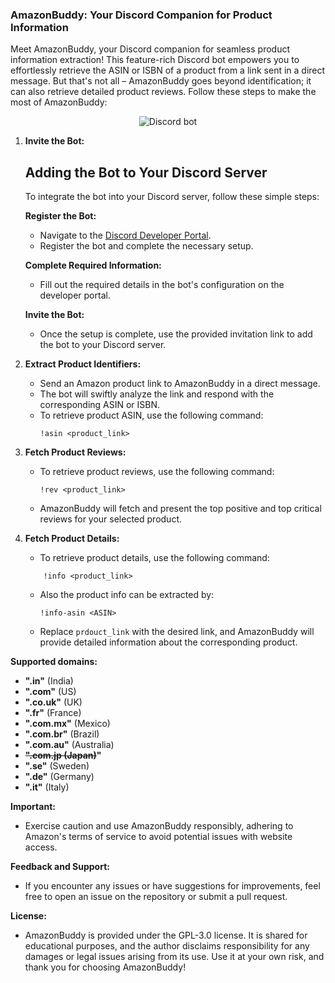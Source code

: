 ### AmazonBuddy: Your Discord Companion for Product Information

Meet AmazonBuddy, your Discord companion for seamless product information extraction! This feature-rich Discord bot empowers you to effortlessly retrieve the ASIN or ISBN of a product from a link sent in a direct message. But that's not all – AmazonBuddy goes beyond identification; it can also retrieve detailed product reviews. Follow these steps to make the most of AmazonBuddy:

<p align='center'><img src="https://media.giphy.com/media/v1.Y2lkPTc5MGI3NjExMGVvZmlxNnJtaXVubmhoeWl3Nmd1cXpxeWZucDRrODdjdjZnamlyYiZlcD12MV9pbnRlcm5hbF9naWZfYnlfaWQmY3Q9Zw/VD4mtzTGd3ZgEovYtr/giphy.gif" alt="Discord bot"></p>

1. **Invite the Bot:**
   ## Adding the Bot to Your Discord Server

   To integrate the bot into your Discord server, follow these simple steps:

   **Register the Bot:**
      - Navigate to the [Discord Developer Portal](https://discord.com/developers/applications).
      - Register the bot and complete the necessary setup.

   **Complete Required Information:**
      - Fill out the required details in the bot's configuration on the developer portal.

   **Invite the Bot:**
      - Once the setup is complete, use the provided invitation link to add the bot to your Discord server.


2. **Extract Product Identifiers:**
   - Send an Amazon product link to AmazonBuddy in a direct message.
   - The bot will swiftly analyze the link and respond with the corresponding ASIN or ISBN.
   - To retrieve product ASIN, use the following command:
     ```
     !asin <product_link>
     ```
   

3. **Fetch Product Reviews:**
   - To retrieve product reviews, use the following command:
     ```
     !rev <product_link>
     ```
   - AmazonBuddy will fetch and present the top positive and top critical reviews for your selected product.

4. **Fetch Product Details:**
    - To retrieve product details, use the following command:
    ```
        !info <product_link>
    ```
    - Also the product info can be extracted by:
      ```
      !info-asin <ASIN>
      ```
    - Replace `prdouct_link` with the desired link, and AmazonBuddy will provide detailed information about the corresponding product.

**Supported domains:**
- <b>".in"</b>           (India)
- <b>".com"</b>          (US)
- <b>".co.uk"</b>        (UK)
- <b>".fr"</b>           (France)
- <b>".com.mx"</b>       (Mexico)
- <b>".com.br"</b>       (Brazil)
- <b>".com.au"</b>       (Australia)
- <b><del>".com.jp       (Japan)</del>"</b>
- <b>".se"</b>           (Sweden)
- <b>".de"</b>           (Germany)
- <b>".it"</b>           (Italy)

**Important:**
- Exercise caution and use AmazonBuddy responsibly, adhering to Amazon's terms of service to avoid potential issues with website access.

**Feedback and Support:**
- If you encounter any issues or have suggestions for improvements, feel free to open an issue on the repository or submit a pull request.

**License:**
- AmazonBuddy is provided under the GPL-3.0 license. It is shared for educational purposes, and the author disclaims responsibility for any damages or legal issues arising from its use. Use it at your own risk, and thank you for choosing AmazonBuddy!
